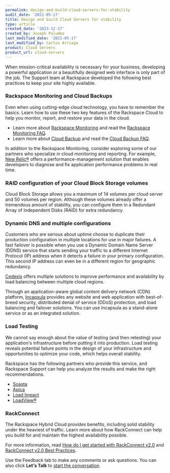 ```yaml
---
permalink: design-and-build-cloud-servers-for-stability
audit_date: '2021-05-17'
title: Design and build Cloud Servers for stability
type: article
created_date: '2013-12-17'
created_by: Joseph Palumbo
last_modified_date: '2021-05-17'
last_modified_by: Carlos Arriaga
product: Cloud Servers
product_url: cloud-servers
---
```


When mission-critical availability is necessary for your business, developing
a powerful application or a beautifully designed web interface is only part of
the job. The Support team at Rackspace developed the following best practices 
to keep your site highly available.

### Rackspace Monitoring and Cloud Backups

Even when using cutting-edge cloud technology, you have to
remember the basics. Learn how to use these two key features of
the Rackspace Cloud to help you monitor, report, and restore your data
in the cloud.

-   Learn more about [Rackspace Monitoring](/support/how-to/available-checks-for-rackspace-monitoring)
    and read the [Rackspace Monitoring FAQ](/support/how-to/rackspace-monitoring-faq).
-   Learn more about [Cloud Backup](/support/how-to/cloud-backup)
    and read the [Cloud Backup FAQ](/support/how-to/cloud-backup-faq).

In addition to the Rackspace Monitoring, consider exploring some of our
partners who specialize in cloud monitoring and reporting. For example,
[New Relic&reg;](https://newrelic.com/) offers a performance-management
solution that enables developers to diagnose and fix application performance
problems in real time.

### RAID configuration of your Cloud Block Storage volumes

Cloud Block Storage allows you a maximum of 14 volumes per cloud server
and 50 volumes per region. Although these volumes already
offer a tremendous amount of stability, you can configure them in a
Redundant Array of Independent Disks (RAID) for extra redundancy.

### Dynamic DNS and multiple configurations

Customers who are serious about uptime choose to duplicate their production
configuration in multiple locations for use in major failures. A
fast failover is possible when you use a Dynamic Domain Name Server (DDNS)
service that starts sending your traffic to a different Internet Protocol (IP)
address when it detects a failure in your primary configuration. This second IP
address can even be in a different region for geographic redundancy.

[Cedexis](https://www.cedexis.com/) offers multiple solutions to improve
performance and availability by load balancing between multiple cloud regions.

Through an application-aware global content delivery network (CDN) platform,
[Incapsula](https://www.incapsula.com/) provides any website and web
application with best-of-breed security, distributed denial of service (DDoS)
protection, and load balancing and failover solutions. You can use Incapsula
as a stand-alone service or as an integrated solution.

### Load Testing

We cannot say enough about the value of testing (and then retesting)
your application's infrastructure before putting it into production.
Load testing reveals potential failure points in the design of your
infrastructure and opportunities to optimize your code, which helps overall
stability.

Rackspace has the following partners who provide this service, and
Rackspace Support can help you analyze the results and make the
right recommendations.

-   [Soasta](https://www.soasta.com/)
-   [Apica](https://www.apicasystem.com)
-   [Load Impact](https://loadimpact.com/)
-   [LoadView&reg;](https://www.loadview-testing.com/)

### RackConnect

The Rackspace Hybrid Cloud provides benefits, including
solid stability under the heaviest of traffic. Learn more about how
RackConnect can help you build for and maintain the highest availability
possible.

For more information, read [How do I get started with RackConnect v2.0](/support/how-to/rackconnect-v20) and
[RackConnect v2.0 Best Practices](/support/how-to/rackconnect-v20-best-practices).

Use the Feedback tab to make any comments or ask questions. You can also click
**Let's Talk** to [start the conversation](https://www.rackspace.com/). 
